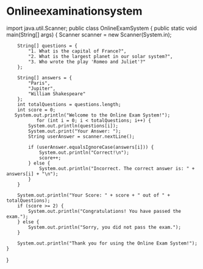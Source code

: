# Onlineexaminationsystem
import java.util.Scanner;
public class OnlineExamSystem {
    public static void main(String[] args) {
        Scanner scanner = new Scanner(System.in);
       
        String[] questions = {
            "1. What is the capital of France?",
            "2. What is the largest planet in our solar system?",
            "3. Who wrote the play 'Romeo and Juliet'?"
        };
       
        String[] answers = {
            "Paris",
            "Jupiter",
            "William Shakespeare"
        };
        int totalQuestions = questions.length;
        int score = 0;
       System.out.println("Welcome to the Online Exam System!");
               for (int i = 0; i < totalQuestions; i++) {
            System.out.println(questions[i]);
            System.out.print("Your Answer: ");
            String userAnswer = scanner.nextLine();
           
            if (userAnswer.equalsIgnoreCase(answers[i])) {
                System.out.println("Correct!\n");
                score++;
            } else {
                System.out.println("Incorrect. The correct answer is: " + answers[i] + "\n");
            }
        }
       
        System.out.println("Your Score: " + score + " out of " + totalQuestions);
        if (score >= 2) {
            System.out.println("Congratulations! You have passed the exam.");
        } else {
            System.out.println("Sorry, you did not pass the exam.");
        }
       
        System.out.println("Thank you for using the Online Exam System!");
    }
}
